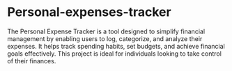# Personal-expenses-tracker
The Personal Expense Tracker is a tool designed to simplify financial management by enabling users to log, categorize, and analyze their expenses. It helps track spending habits, set budgets, and achieve financial goals effectively. This project is ideal for individuals looking to take control of their finances.

